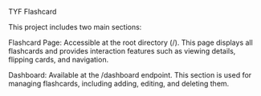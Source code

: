 TYF Flashcard

This project includes two main sections:

Flashcard Page: Accessible at the root directory (/). This page displays all flashcards and provides interaction features such as viewing details, flipping cards, and navigation.

Dashboard: Available at the /dashboard endpoint. This section is used for managing flashcards, including adding, editing, and deleting them.

